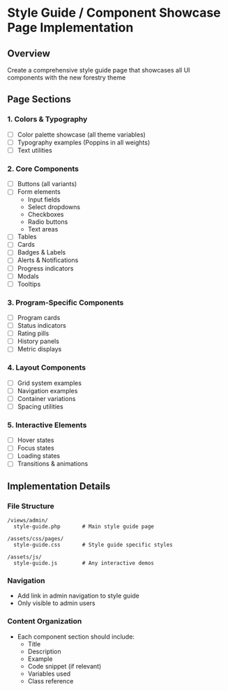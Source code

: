 # Style Guide / Component Showcase Page Implementation

## Overview
Create a comprehensive style guide page that showcases all UI components with the new forestry theme

## Page Sections

### 1. Colors & Typography
- [ ] Color palette showcase (all theme variables)
- [ ] Typography examples (Poppins in all weights)
- [ ] Text utilities

### 2. Core Components
- [ ] Buttons (all variants)
- [ ] Form elements
  - Input fields
  - Select dropdowns
  - Checkboxes
  - Radio buttons
  - Text areas
- [ ] Tables
- [ ] Cards
- [ ] Badges & Labels
- [ ] Alerts & Notifications
- [ ] Progress indicators
- [ ] Modals
- [ ] Tooltips

### 3. Program-Specific Components
- [ ] Program cards
- [ ] Status indicators
- [ ] Rating pills
- [ ] History panels
- [ ] Metric displays

### 4. Layout Components
- [ ] Grid system examples
- [ ] Navigation examples
- [ ] Container variations
- [ ] Spacing utilities

### 5. Interactive Elements
- [ ] Hover states
- [ ] Focus states
- [ ] Loading states
- [ ] Transitions & animations

## Implementation Details

### File Structure
```
/views/admin/
  style-guide.php       # Main style guide page

/assets/css/pages/
  style-guide.css       # Style guide specific styles

/assets/js/
  style-guide.js        # Any interactive demos
```

### Navigation
- Add link in admin navigation to style guide
- Only visible to admin users

### Content Organization
- Each component section should include:
  - Title
  - Description
  - Example
  - Code snippet (if relevant)
  - Variables used
  - Class reference
